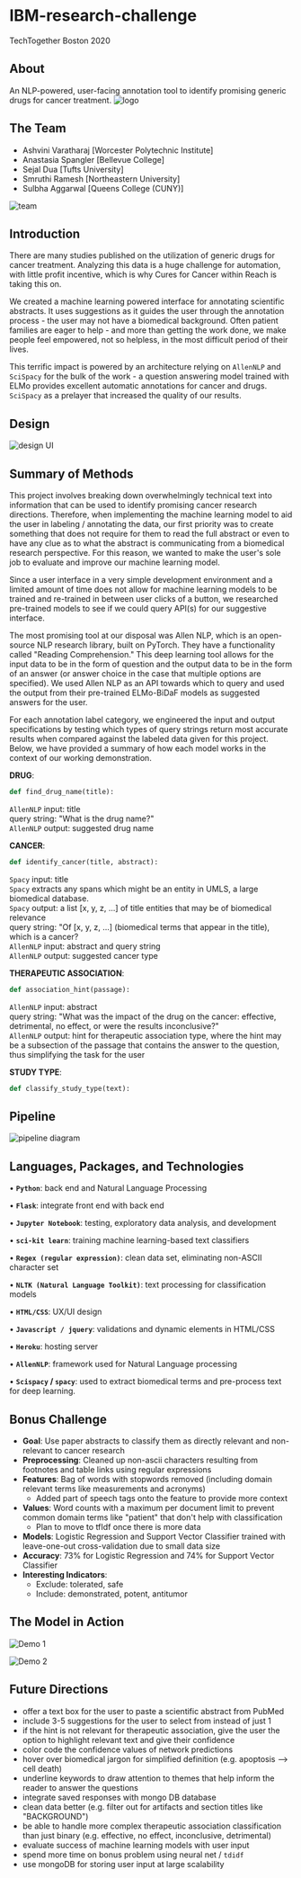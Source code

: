 # IBM-research-challenge
TechTogether Boston 2020

## About
An NLP-powered, user-facing annotation tool to identify promising generic drugs for cancer treatment. 
![logo](images/logo.png)

## The Team
* Ashvini Varatharaj [Worcester Polytechnic Institute]
* Anastasia Spangler [Bellevue College]
* Sejal Dua [Tufts University]
* Smruthi Ramesh [Northeastern University]
* Sulbha Aggarwal [Queens College (CUNY)]

![team](images/whole_team.jpg)

## Introduction
There are many studies published on the utilization of generic drugs for cancer treatment. Analyzing this data is a huge challenge for automation, with little profit incentive, which is why Cures for Cancer within Reach is taking this on.

We created a machine learning powered interface for annotating scientific abstracts. It uses suggestions as it guides the user through the annotation process - the user may not have a biomedical background. Often patient families are eager to help - and more than getting the work done, we make people feel empowered, not so helpless, in the most difficult period of their lives.

This terrific impact is powered by an architecture relying on `AllenNLP` and `SciSpacy` for the bulk of the work - a question answering model trained with ELMo provides excellent automatic annotations for cancer and drugs. `SciSpacy` as a prelayer that increased the quality of our results.


## Design
![design UI](images/design_ui.png)

## Summary of Methods
This project involves breaking down overwhelmingly technical text into information that can be used to identify promising cancer research directions. Therefore, when implementing the machine learning model to aid the user in labeling / annotating the data, our first priority was to create something that does not require for them to read the full abstract or even to have any clue as to what the abstract is communicating from a biomedical research perspective. For this reason, we wanted to make the user's sole job to evaluate and improve our machine learning model.

Since a user interface in a very simple development environment and a limited amount of time does not allow for machine learning models to be trained and re-trained in between user clicks of a button, we researched pre-trained models to see if we could query API(s) for our suggestive interface. 

The most promising tool at our disposal was Allen NLP, which is an open-source NLP research library, built on PyTorch. They have a functionality called "Reading Comprehension." This deep learning tool allows for the input data to be in the form of question and the output data to be in the form of an answer (or answer choice in the case that multiple options are specified). We used Allen NLP as an API towards which to query and used the output from their pre-trained ELMo-BiDaF models as suggested answers for the user.

For each annotation label category, we engineered the input and output specifications by testing which types of query strings return most accurate results when compared against the labeled data given for this project. Below, we have provided a summary of how each model works in the context of our working demonstration.

**DRUG**: 

```python
def find_drug_name(title):
```
`AllenNLP` input: title  
query string: "What is the drug name?"  
`AllenNLP` output: suggested drug name

**CANCER**:
```python
def identify_cancer(title, abstract):
```

`Spacy` input: title  
`Spacy` extracts any spans which might be an entity in UMLS, a large biomedical database.  
`Spacy` output: a list [x, y, z, ...] of title entities that may be of biomedical relevance  
query string: "Of [x, y, z, ...] (biomedical terms that appear in the title), which is a cancer?  
`AllenNLP` input: abstract and query string  
`AllenNLP` output: suggested cancer type 

**THERAPEUTIC ASSOCIATION**:
```python
def association_hint(passage):
```

`AllenNLP` input: abstract  
query string: "What was the impact of the drug on the cancer: effective, detrimental, no effect, or were the results inconclusive?"  
`AllenNLP` output: hint for therapeutic association type, where the hint may be a subsection of the passage that contains the answer to the question, thus simplifying the task for the user

**STUDY TYPE**:
```python
def classify_study_type(text):
```


## Pipeline
![pipeline diagram](images/pipeline_diagram.png)

## Languages, Packages, and Technologies
• **`Python`**: back end and Natural Language Processing

• **`Flask`**: integrate front end with back end

• **`Jupyter Notebook`**: testing, exploratory data analysis, and development

• **`sci-kit learn`**: training machine learning-based text classifiers

• **`Regex (regular expression)`**: clean data set, eliminating non-ASCII character set

• **`NLTK (Natural Language Toolkit)`**: text processing for classification models 

• **`HTML/CSS`**: UX/UI design

• **`Javascript / jquery`**: validations and dynamic elements in HTML/CSS 

• **`Heroku`**: hosting server

• **`AllenNLP`**: framework used for Natural Language processing

• **`Scispacy` / `spacy`**: used to extract biomedical terms and pre-process text for deep learning. 

## Bonus Challenge
* **Goal**: Use paper abstracts to classify them as directly relevant and non-relevant to cancer research
* **Preprocessing**: Cleaned up non-ascii characters resulting from footnotes and table links using regular expressions
* **Features**: Bag of words with stopwords removed (including domain relevant terms like measurements and acronyms)
  * Added part of speech tags onto the feature to provide more context
* **Values**: Word counts with a maximum per document limit to prevent common domain terms like "patient" that don't help with classification
  * Plan to move to tfIdf once there is more data
* **Models**: Logistic Regression and Support Vector Classifier trained with leave-one-out cross-validation due to small data size
* **Accuracy**: 73% for Logistic Regression and 74% for Support Vector Classifier
* **Interesting Indicators**:
  * Exclude: tolerated, safe
  * Include: demonstrated, potent, antitumor

## The Model in Action
![Demo 1](demos/working_demo1.gif)

![Demo 2](demos/working_demo2.gif)

## Future Directions
* offer a text box for the user to paste a scientific abstract from PubMed
* include 3-5 suggestions for the user to select from instead of just 1
* if the hint is not relevant for therapeutic association, give the user the option to highlight relevant text and give their confidence
* color code the confidence values of network predictions 
* hover over biomedical jargon for simplified definition (e.g. apoptosis --> cell death)
* underline keywords to draw attention to themes that help inform the reader to answer the questions
* integrate saved responses with mongo DB database
* clean data better (e.g. filter out for artifacts and section titles like "BACKGROUND")
* be able to handle more complex therapeutic association classification than just binary (e.g. effective, no effect, inconclusive, detrimental)
* evaluate success of machine learning models with user input
* spend more time on bonus problem using neural net / `tdidf`
* use mongoDB for storing user input at large scalability
